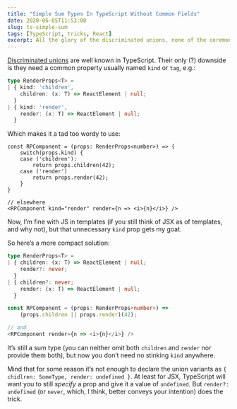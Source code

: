 ```yaml
---
title: "Simple Sum Types In TypeScript Without Common Fields"
date: 2020-06-05T11:53:00
slug: ts-simple-sum
tags: [TypeScript, tricks, React]
excerpt: All the glory of the discriminated unions, none of the ceremony. And nobody gets anyone’s goat.
---
```


[Discriminated unions](https://www.typescriptlang.org/docs/handbook/advanced-types.html#discriminated-unions) are well known in TypeScript. Their only (?) downside is they need a common property usually named `kind` or `tag`, e.g.:

```ts
type RenderProps<T> =
| { kind: 'children',
    children: (x: T) => ReactElement | null;
  }
| { kind: 'render',
    render: (x: T) => ReactElement | null;
  }
```

Which makes it a tad too wordy to use:

```tsx
const RPComponent = (props: RenderProps<number>) => {
    switch(props.kind) {
    case ('children'):
        return props.children(42);
    case ('render')
        return props.render(42);
    }
}

// elsewhere
<RPComponent kind="render" render={n => <i>{n}</i>} />
```

Now, I’m fine with JS in templates (if you still think of JSX as of templates, and why not), but that unnecessary `kind` prop gets my goat.

So here’s a more compact solution:

```ts
type RenderProps<T> =
| { children: (x: T) => ReactElement | null;
    render?: never;
  }
| { children?: never;
    render: (x: T) => ReactElement | null;
  }

const RPComponent = (props: RenderProps<number>) =>
    (props.children || props.render)(42);

// and
<RPComponent render={n => <i>{n}</i>} />
```

It’s still a sum type (you can neither omit both `children` and `render` nor provide them both), but now you don’t need no stinking `kind` anywhere.

Mind that for some reason it’s not enough to declare the union variants as `{ chidlren: SomeType, render: undefined }`. At least for JSX, TypeScript will want you to still _specify_ a prop and give it a value of `undefined`. But `render?: undefined` (or `never`, which, I think, better conveys your intention) does the trick.